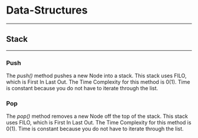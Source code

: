 # Data-Structures
-------------------
## Stack
-------------------
### Push
The *push()* method pushes a new Node into a stack. This stack uses FILO, which is First In Last Out.
The Time Complexity for this method is 0(1). Time is constant because you do not have to iterate through the list.

### Pop
The *pop()* method removes a new Node off the top of the stack. This stack uses FILO, which is First In Last Out.
The Time Complexity for this method is 0(1). Time is constant because you do not have to iterate through the list.